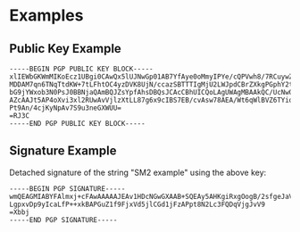 # Examples

## Public Key Example

```
-----BEGIN PGP PUBLIC KEY BLOCK-----
xlIEWbGKWmMIKoEcz1UBgi0CAwQx5lUJNwGp01AB7YfAye0oMmyIPYe/cQPVwh8/7RCuywZL
MDDAM7qn6TNqTtdKW+7tLFhtOC4yzDVK8UjN/ccazSBTTTIgMjU2LWJpdCBrZXkgPGphY2tA
bG9jYWxob3N0PsJ0BBNjaQAmBQJZsYpfAhsDBQsJCAcCBhUICQoLAgUWAgMBAAkQC/UcNw0b
AZcAAJt5AP4oXvi3xl2RUwAvVjlzXtLL87g6x9cIBS7EB/cvAsw78AEA/Wt6qWlBVZ6TYiqN
Pt9An/4cjKyNpAv7S9u3neGXWUU=
=RJ3C
-----END PGP PUBLIC KEY BLOCK-----
```

## Signature Example

Detached signature of the string "SM2 example" using the above key:

```
-----BEGIN PGP SIGNATURE-----
wmQEAGMIABYFAlmxj+cFAwAAAAAJEAv1HDcNGwGXAAB+SQEAy5AHKgiRxgOogB/2sfgeJaVo
LgpxvDp9yIcaLfP++xkBAPGuZ1f9FjxVd5jlCGd1jFzAPpt8N2Lc3FQDqVjgJvV9
=Xbbj
-----END PGP SIGNATURE-----
```
